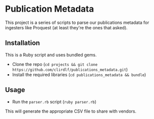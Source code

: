 # Publication Metadata

This project is a series of scripts to parse our publications metadata for ingesters like Proquest (at least they're the ones that asked).

## Installation

This is a Ruby script and uses bundled gems.

* Clone the repo (`cd projects && git clone https://github.com/clirdlf/publications_metadata.git`)
* Install the required libraries (`cd publications_metadata && bundle`)

## Usage

* Run the `parser.rb` script (`ruby parser.rb`)

This will generate the appropriate CSV file to share with vendors.
